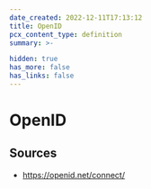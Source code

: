 ```yaml
---
date_created: 2022-12-11T17:13:12
title: OpenID
pcx_content_type: definition
summary: >-

hidden: true
has_more: false
has_links: false
---
```


# OpenID

## Sources

- https://openid.net/connect/
